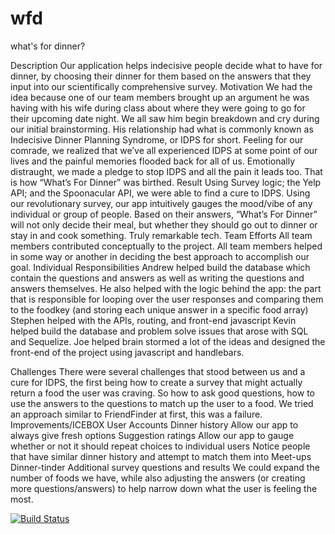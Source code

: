 # wfd
what's for dinner?

Description
Our application helps indecisive people decide what to have for dinner, by choosing their dinner for them based on the answers that they input into our scientifically comprehensive survey. 
Motivation
We had the idea because one of our team members brought up an argument he was having with his wife during class about where they were going to go for their upcoming date night. We all saw him begin breakdown and cry during our initial brainstorming. His relationship had what is commonly known as Indecisive Dinner Planning Syndrome, or IDPS for short. Feeling for our comrade, we realized that we’ve all experienced IDPS at some point of our lives and the painful memories flooded back for all of us. Emotionally distraught, we made a pledge to stop IDPS and all the pain it leads too. That is how “What’s For Dinner” was birthed.
Result
Using Survey logic; the Yelp API; and the Spoonacular API, we were able to find a cure to IDPS. Using our revolutionary survey, our app intuitively gauges the mood/vibe of any individual or group of people. Based on their answers, “What’s For Dinner” will not only decide their meal, but whether they should go out to dinner or stay in and cook something. Truly remarkable tech.
Team Efforts
All team members contributed conceptually to the project. All team members helped in some way or another in deciding the best approach to accomplish our goal.
Individual Responsibilities
Andrew helped build the database which contain the questions and answers as well as writing the questions and answers themselves. He also helped with the logic behind the app: the part that is responsible for looping over the user responses and comparing them to the foodkey (and storing each unique answer in a specific food array)
Stephen helped with the APIs, routing, and front-end javascript
Kevin helped build the database and problem solve issues that arose with SQL and Sequelize. 
Joe helped brain stormed a lot of the ideas and designed the front-end of the project using javascript and handlebars.

Challenges
There were several challenges that stood between us and a cure for IDPS, the first being how to create a survey that might actually return a food the user was craving. So how to ask good questions, how to use the answers to the questions to match up the user to a food. We tried an approach similar to FriendFinder at first, this was a failure. 
Improvements/ICEBOX
User Accounts
Dinner history
Allow our app to always give fresh options
Suggestion ratings
Allow our app to gauge whether or not it should repeat choices to individual users
Notice people that have similar dinner history and attempt to match them into Meet-ups
Dinner-tinder 
Additional survey questions and results
We could expand the number of foods we have, while also adjusting the answers (or creating more questions/answers) to help narrow down what the user is feeling the most. 






[![Build Status](https://travis-ci.org/stephenwchang/wfd.svg?branch=master)](https://travis-ci.org/stephenwchang/wfd)
